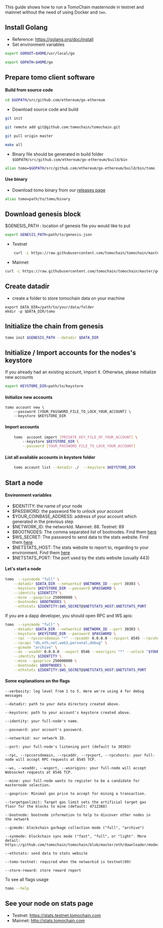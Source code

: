 This guide shows how to run a TomoChain masternode in testnet and 
mainnet without the need of using Docker and `tmn`.


## Install Golang
- Reference: https://golang.org/doc/install
- Set environment variables
  
```bash
export GOROOT=$HOME/usr/local/go

export GOPATH=$HOME/go
```
    
## Prepare tomo client software
#### Build from source code
```bash
cd $GOPATH/src/github.com/ethereum/go-ethereum
```
- Download source code and build

```bash
git init

git remote add git@github.com:tomochain/tomochain.git

git pull origin master

make all
```
- Binary file should be generated in build folder `$GOPATH/src/github.com/ethereum/go-ethereum/build/bin`

```bash
alias tomo=$GOPATH/src/github.com/ethereum/go-ethereum/build/bin/tomo
```

#### Use binary
- Download tomo binary from our [releases page](https://github.com/tomochain/tomochain/releases)

```bash
alias tomo=path/to/tomo/binary
```

## Download genesis block
$GENESIS_PATH : location of genesis file you would like to put
```bash
export GENESIS_PATH=path/to/genesis.json
```
- Testnet
```bash
    curl -L https://raw.githubusercontent.com/tomochain/tomochain/master/genesis/testnet.json -o $GENESIS_PATH
```

- Mainnet
```bash
curl -L https://raw.githubusercontent.com/tomochain/tomochain/master/genesis/mainnet.json -o $GENESIS_PATH
```

## Create datadir
- create a folder to store tomochain data on your machine

```
export DATA_DIR=/path/to/your/data/folder
mkdir -p $DATA_DIR/tomo
```
## Initialize the chain from genesis

```bash
tomo init $GENESIS_PATH --datadir $DATA_DIR
```

## Initialize / Import accounts for the nodes's keystore
If you already had an existing account, import it. Otherwise, please initialize new accounts 

```bash
export KEYSTORE_DIR=path/to/keystore
```

#### Initialize new accounts
```
tomo account new \
    --password [YOUR_PASSWORD_FILE_TO_LOCK_YOUR_ACCOUNT] \
    --keystore $KEYSTORE_DIR
```
    
#### Import accounts

```bash
    tomo  account import [PRIVATE_KEY_FILE_OF_YOUR_ACCOUNT] \    
        --keystore $KEYSTORE_DIR \
        --password [YOUR_PASSWORD_FILE_TO_LOCK_YOUR_ACCOUNT]
```

#### List all available accounts in keystore folder

```bash
    tomo account list --datadir ./  --keystore $KEYSTORE_DIR
```

## Start a node
#### Environment variables
- $IDENTITY: the name of your node
- $PASSWORD: the password file to unlock your account
- $YOUR_COINBASE_ADDRESS: address of your account which generated in the previous step
- $NETWORK_ID: the networkId. Mainnet: 88. Testnet: 89
- $BOOTNODES: The comma separated list of bootnodes. Find them [here](https://docs.tomochain.com/general/networks/)
- $WS_SECRET: The password to send data to the stats website. Find them [here](https://docs.tomochain.com/general/networks/)
- $NETSTATS_HOST: The stats website to report to, regarding to your environment. Find them [here](https://docs.tomochain.com/general/networks/)
- $NETSTATS_PORT: The port used by the stats website (usually 443)
    
#### Let's start a node
```bash
tomo  --syncmode "full" \
    --datadir $DATA_DIR --networkid $NETWORK_ID --port 30303 \
    --keystore $KEYSTORE_DIR --password $PASSWORD \
    --identity $IDENTITY \
    --mine --gasprice 250000000 \
    --bootnodes $BOOTNODES \
    --ethstats $IDENTITY:$WS_SECRET@$NETSTATS_HOST:$NETSTATS_PORT
```

If you are a dapp developer, you should open RPC and WS apis:
```bash
tomo  --syncmode "full" \
    --datadir $DATA_DIR --networkid $NETWORK_ID --port 30303 \
    --keystore $KEYSTORE_DIR --password $PASSWORD \
    --rpc --rpccorsdomain "*" --rpcaddr 0.0.0.0 --rpcport 8545 --rpcvhosts "*" \
    --rpcapi "db,eth,net,web3,personal,debug" \
    --gcmode "archive" \
    --ws --wsaddr 0.0.0.0 --wsport 8546 --wsorigins "*" --unlock "$YOUR_COINBASE_ADDRESS" \
    --identity $IDENTITY \
    --mine --gasprice 250000000 \
    --bootnodes $BOOTNODES \
    --ethstats $IDENTITY:$WS_SECRET@$NETSTATS_HOST:$NETSTATS_PORT
```

#### Some explanations on the flags
   
```
--verbosity: log level from 1 to 5. Here we're using 4 for debug messages
           
--datadir: path to your data directory created above.
           
--keystore: path to your account's keystore created above.
           
--identity: your full-node's name.
           
--password: your account's password.
           
--networkid: our network ID.
           
--port: your full-node's listening port (default to 30303)
           
--rpc, --rpccorsdomain, --rpcaddr, --rpcport, --rpcvhosts: your full-node will accept RPC requests at 8545 TCP.
           
--ws, --wsaddr, --wsport, --wsorigins: your full-node will accept Websocket requests at 8546 TCP.
           
--mine: your full-node wants to register to be a candidate for masternode selection.
           
--gasprice: Minimal gas price to accept for mining a transaction.
           
--targetgaslimit: Target gas limit sets the artificial target gas floor for the blocks to mine (default: 4712388)
           
--bootnode: bootnode information to help to discover other nodes in the network
           
--gcmode: blockchain garbage collection mode ("full", "archive")
           
--synmode: blockchain sync mode ("fast", "full", or "light". More detail: https://github.com/tomochain/tomochain/blob/master/eth/downloader/modes.go#L24)
           
--ethstats: send data to stats website

--tomo-testnet: required when the networkid is testnet(89)

--store-reward: store reward report
```
To see all flags usage
   
```bash
tomo --help
```

## See your node on stats page
- Testnet: https://stats.testnet.tomochain.com
- Mainnet: http://stats.tomochain.com
